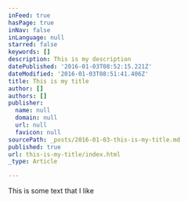```yaml
---
inFeed: true
hasPage: true
inNav: false
inLanguage: null
starred: false
keywords: []
description: This is my description
datePublished: '2016-01-03T08:52:15.221Z'
dateModified: '2016-01-03T08:51:41.406Z'
title: This is my title
author: []
authors: []
publisher:
  name: null
  domain: null
  url: null
  favicon: null
sourcePath: _posts/2016-01-03-this-is-my-title.md
published: true
url: this-is-my-title/index.html
_type: Article

---
```

This is some text that I like